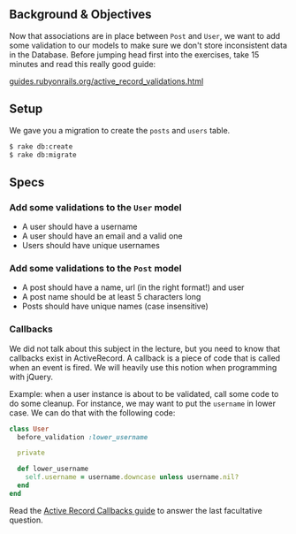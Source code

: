 ## Background & Objectives

Now that associations are in place between `Post` and `User`, we want
to add some validation to our models to make sure we don't store
inconsistent data in the Database. Before jumping head first into the
exercises, take 15 minutes and read this really good guide:

[guides.rubyonrails.org/active_record_validations.html](http://edgeguides.rubyonrails.org/active_record_validations.html)

## Setup

We gave you a migration to create the `posts` and `users` table.

```bash
$ rake db:create
$ rake db:migrate
```

## Specs

### Add some validations to the `User` model

- A user should have a username
- A user should have an email and a valid one
- Users should have unique usernames

### Add some validations to the `Post` model

- A post should have a name, url (in the right format!) and user
- A post name should be at least 5 characters long
- Posts should have unique names (case insensitive)

### Callbacks

We did not talk about this subject in the lecture, but you need to know that
callbacks exist in ActiveRecord. A callback is a piece of code that is called
when an event is fired. We will heavily use this notion when programming
with jQuery.

Example: when a user instance is about to be validated, call some code to do
some cleanup. For instance, we may want to put the `username` in lower case.
We can do that with the following code:

```ruby
class User
  before_validation :lower_username

  private

  def lower_username
    self.username = username.downcase unless username.nil?
  end
end
```

Read the [Active Record Callbacks guide](http://guides.rubyonrails.org/active_record_callbacks.html) to answer the last facultative question.
